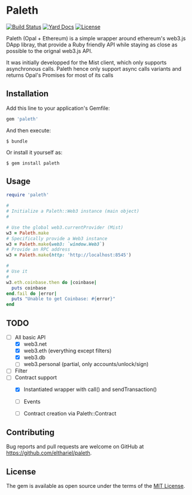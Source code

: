 # Paleth

[![Build Status](https://travis-ci.org/elthariel/paleth.svg?branch=master)](https://travis-ci.org/elthariel/paleth)
[![Yard Docs](http://img.shields.io/badge/yard-docs-blue.svg)](http://www.rubydoc.info/github/elthariel/paleth/master)
[![License](https://img.shields.io/github/license/elthariel/paleth.svg)](https://github.com/elthariel/paleth/blob/master/LICENSE)


Paleth (Opal + Ethereum) is a simple wrapper around ethereum's web3.js
DApp libray, that provide a Ruby friendly API while staying as close
as possible to the orignal web3.js API.

It was initially developped for the Mist client, which only supports
asynchronous calls. Paleth hence only support async calls variants and
returns Opal's Promises for most of its calls


## Installation

Add this line to your application's Gemfile:

```ruby
gem 'paleth'
```

And then execute:

    $ bundle

Or install it yourself as:

    $ gem install paleth

## Usage

``` ruby
require 'paleth'

#
# Initialize a Paleth::Web3 instance (main object)
#

# Use the global web3.currentProvider (Mist)
w3 = Paleth.make
# Specifically provide a Web3 instance
w3 = Paleth.make(web3: `window.Web3`)
# Provide an RPC address
w3 = Paleth.make(http: 'http://localhost:8545')

#
# Use it
#
w3.eth.coinbase.then do |coinbase|
  puts coinbase
end.fail do |error|
  puts "Unable to get Coinbase: #{error}"
end
```

## TODO

- [ ] All basic API
  - [x] web3.net
  - [x] web3.eth (everything except filters)
  - [x] web3.db
  - [ ] web3.personal (partial, only accounts/unlock/sign)
- [ ] Filter
- [ ] Contract support
  - [x] Instantiated wrapper with call() and sendTransaction()
  - [ ] Events
  - [ ] Contract creation via Paleth::Contract



## Contributing

Bug reports and pull requests are welcome on GitHub at
https://github.com/elthariel/paleth.

## License

The gem is available as open source under the terms of the [MIT
License](https://opensource.org/licenses/MIT).
